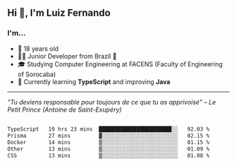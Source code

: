<h2>Hi 👋, I'm Luiz Fernando</h2>

### I'm...
* 🤟 18 years old
* 👨‍💻 Junior Developer from Brazil 💚
* 🎓 Studying Computer Engineering at FACENS (Faculty of Engineering of Sorocaba)
* 🔭 Currently learning **TypeScript** and improving **Java**

---

_"Tu deviens responsable pour toujours de ce que tu as apprivoisé" – Le Petit Prince (Antoine de Saint-Exupéry)_

##

<!--START_SECTION:waka-->

```txt
TypeScript   19 hrs 23 mins  ███████████████████████░░   92.03 %
Prisma       27 mins         ▓░░░░░░░░░░░░░░░░░░░░░░░░   02.15 %
Docker       14 mins         ▒░░░░░░░░░░░░░░░░░░░░░░░░   01.15 %
Other        13 mins         ▒░░░░░░░░░░░░░░░░░░░░░░░░   01.09 %
CSS          13 mins         ▒░░░░░░░░░░░░░░░░░░░░░░░░   01.08 %
```

<!--END_SECTION:waka-->
